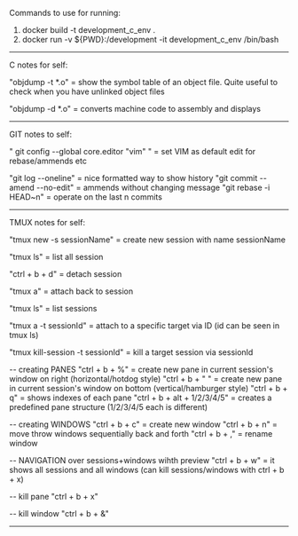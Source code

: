 

Commands to use for running:

1. docker build -t development_c_env .
2. docker run -v ${PWD}:/development -it development_c_env  /bin/bash

--------------------------------------------------------------------

C notes for self:

"objdump -t *.o" = show the symbol table of an object file. Quite useful to check when you have unlinked object files

"objdump -d *.o" = converts machine code to assembly and displays


--------------------------------------------------------------------

GIT notes to self:

" git config --global core.editor "vim" " = set VIM as default edit for rebase/ammends etc

"git log --oneline" = nice formatted way to show history 
"git commit --amend --no-edit" = ammends without changing message
"git rebase -i HEAD~n" = operate on the last n commits

--------------------------------------------------------------------
TMUX notes for self:

"tmux new -s sessionName" = create new session with name sessionName

"tmux ls" = list all session

"ctrl + b + d" = detach session

"tmux a" = attach back to session

"tmux ls" = list sessions

"tmux a -t sessionId" = attach to a specific target via ID (id can be seen in tmux ls)

"tmux kill-session -t sessionId" = kill a target session via sessionId



-- creating PANES 
"ctrl + b + %" = create new pane in current session's window on right (horizontal/hotdog style)
"ctrl + b + " " = create new pane in current session's window on bottom (vertical/hamburger style)
"ctrl + b + q" = shows indexes of each pane
"ctrl + b + alt + 1/2/3/4/5" = creates a predefined pane structure (1/2/3/4/5 each is different)

-- creating WINDOWS
"ctrl + b + c" = create new window
"ctrl + b + n" = move throw windows sequentially back and forth
"ctrl + b + ," = rename window

-- NAVIGATION over sessions+windows wihth preview 
"ctrl + b + w" = it shows all sessions and all windows (can kill sessions/windows with ctrl + b + x)

-- kill pane
"ctrl + b + x" 

-- kill window
"ctrl + b + &"


--------------------------------------------------------------------

